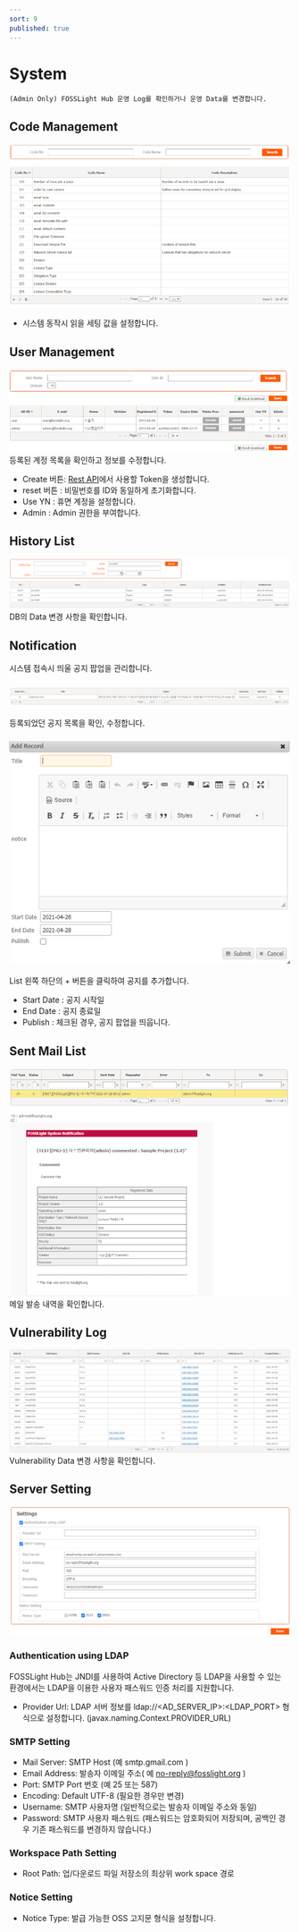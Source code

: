 ```yaml
---
sort: 9
published: true
---
```

# System
```note
(Admin Only) FOSSLight Hub 운영 Log를 확인하거나 운영 Data를 변경합니다.
```

## Code Management
![config](images/9_system_code.png)
- 시스템 동작시 읽을 세팅 값을 설정합니다.

## User Management
![config](images/9_system_user.png)
등록된 계정 목록을 확인하고 정보를 수정합니다. 
- Create 버튼: [Rest API](../features/2_rest_api.md)에서 사용할 Token을 생성합니다. 
- reset 버튼 : 비밀번호를 ID와 동일하게 초기화합니다. 
- Use YN : 휴면 계정을 설정합니다. 
- Admin : Admin 권한을 부여합니다.

## History List
![config](images/9_system_history.png)
DB의 Data 변경 사항을 확인합니다. 

## Notification
시스템 접속시 띄울 공지 팝업을 관리합니다.
### ![config](images/9_system_noti_list.png)
등록되었던 공지 목록을 확인, 수정합니다. 

### ![config](images/9_system_noti_add.png)
List 왼쪽 하단의 + 버튼을 클릭하여 공지를 추가합니다.
- Start Date : 공지 시작일
- End Date : 공지 종료일
- Publish : 체크된 경우, 공지 팝업을 띄웁니다.

## Sent Mail List
![config](images/9_system_mail.png)
메일 발송 내역을 확인합니다.

## Vulnerability Log
![config](images/9_system_vul.png)
Vulnerability Data 변경 사항을 확인합니다.

## Server Setting
![config](images/8-3_configuration.png)
### Authentication using LDAP
FOSSLight Hub는 JNDI를 사용하여 Active Directory 등 LDAP을 사용할 수 있는 환경에서는 LDAP을 이용한 사용자 패스워드 인증 처리를 지원합니다.
- Provider Url: LDAP 서버 정보를 ldap://&lt;AD_SERVER_IP&gt;:&lt;LDAP_PORT&gt; 형식으로 설정합니다. (javax.naming.Context.PROVIDER_URL)

### SMTP Setting
- Mail Server: SMTP Host (예 smtp.gmail.com )
- Email Address: 발송자 이메일 주소( 예 no-reply@fosslight.org )
- Port: SMTP Port 번호 (예 25 또는 587)
- Encoding: Default UTF-8 (필요한 경우만 변경)
- Username: SMTP 사용자명 (일반적으로는 발송자 이메일 주소와 동일)
- Password: SMTP 사용자 패스워드 (패스워드는 암호화되어 저장되며, 공백인 경우 기존 패스워드를 변경하지 않습니다.)

### Workspace Path Setting
- Root Path: 업/다운로드 파일 저장소의 최상위 work space 경로

### Notice Setting
- Notice Type: 발급 가능한 OSS 고지문 형식을 설정합니다.
